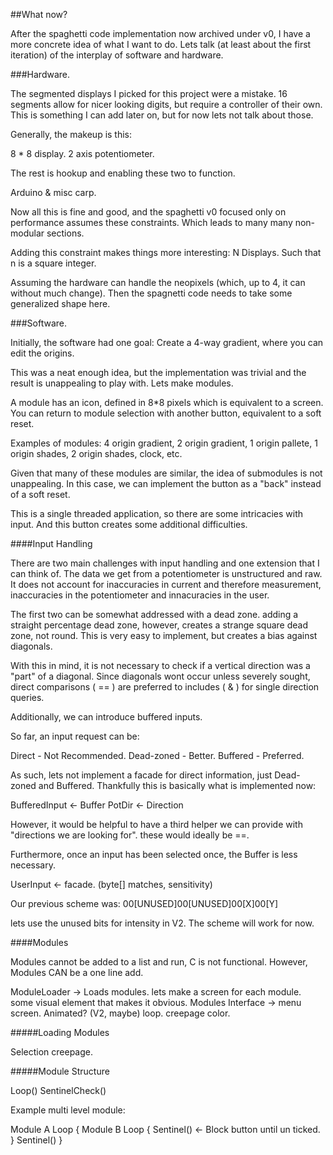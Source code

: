 ##What now?

After the spaghetti code implementation now archived under v0, I have a more concrete idea of what I want to do. Lets talk (at least about the first iteration) of the interplay of software and hardware.

###Hardware.

The segmented displays I picked for this project were a mistake. 16 segments allow for nicer looking digits, but require a controller of their own. This is something I can add later on, but for now lets not talk about those.

Generally, the makeup is this:

8 * 8 display.
2 axis potentiometer.

The rest is hookup and enabling these two to function.

Arduino & misc carp.

Now all this is fine and good, and the spaghetti v0 focused only on performance assumes these constraints. Which leads to many many non-modular sections.

Adding this constraint makes things more interesting: N Displays. Such that n is a square integer.

Assuming the hardware can handle the neopixels (which, up to 4, it can without much change). Then the spagnetti code needs to take some generalized shape here.

###Software.

Initially, the software had one goal:
Create a 4-way gradient, where you can edit the origins.

This was a neat enough idea, but the implementation was trivial and the result is unappealing to play with. Lets make modules.

A module has an icon, defined in 8*8 pixels which is equivalent to a screen. You can return to module selection with another button, equivalent to a soft reset.

Examples of modules:
4 origin gradient, 2 origin gradient, 1 origin pallete, 1 origin shades, 2 origin shades, clock, etc.

Given that many of these modules are similar, the idea of submodules is not unappealing. In this case, we can implement the button as a "back" instead of a soft reset.

This is a single threaded application, so there are some intricacies with input. And this button creates some additional difficulties.

####Input Handling

There are two main challenges with input handling and one extension that I can think of. The data we get from a potentiometer is unstructured and raw. It does not account for inaccuracies in current and therefore measurement, inaccuracies in the potentiometer and innacuracies in the user.

The first two can be somewhat addressed with a dead zone. adding a straight percentage dead zone, however, creates a strange square dead zone, not round. This is very easy to implement, but creates a bias against diagonals.

With this in mind, it is not necessary to check if a vertical direction was a "part" of a diagonal. Since diagonals wont occur unless severely sought, direct comparisons ( == ) are preferred to includes ( & ) for single direction queries.

Additionally, we can introduce buffered inputs.

So far, an input request can be:

Direct - Not Recommended.
Dead-zoned - Better.
Buffered - Preferred.

As such, lets not implement a facade for direct information, just Dead-zoned and Buffered. Thankfully this is basically what is implemented now: 

BufferedInput <- Buffer
PotDir <- Direction

However, it would be helpful to have a third helper we can provide with "directions we are looking for". these would ideally be ==.

Furthermore, once an input has been selected once, the Buffer is less necessary.

UserInput <- facade. (byte[] matches, sensitivity)

Our previous scheme was: 00[UNUSED]00[UNUSED]00[X]00[Y]

lets use the unused bits for intensity in V2. The scheme will work for now.

####Modules

Modules cannot be added to a list and run, C is not functional. However, Modules CAN be a one line add.

ModuleLoader -> 
Loads modules.
lets make a screen for each module. some visual element that makes it obvious.
Modules Interface ->
menu screen. Animated? (V2, maybe)
loop.
creepage color.

#####Loading Modules

Selection creepage.

#####Module Structure

Loop()
SentinelCheck()

Example multi level module:

Module A Loop {
	Module B Loop {
		Sentinel() <- Block button until un ticked.
	}
	Sentinel()
}
